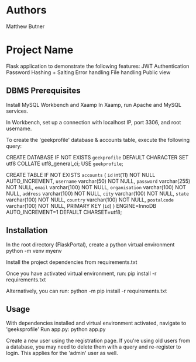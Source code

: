 # Authors
Matthew Butner



# Project Name

Flask application to demonstrate the following features:
    JWT Authentication
    Password Hashing + Salting
    Error handling
    File handling
    Public view

## DBMS Prerequisites
Install MySQL Workbench and Xaamp
In Xaamp, run Apache and MySQL services.


In Workbench, set up a connection with localhost IP, port 3306, and root username.

To create the 'geekprofile' database & accounts table, execute the following query:

CREATE DATABASE IF NOT EXISTS `geekprofile` DEFAULT CHARACTER SET utf8 COLLATE utf8_general_ci;
USE `geekprofile`;

CREATE TABLE IF NOT EXISTS `accounts` (
	`id` int(11) NOT NULL AUTO_INCREMENT,
	`username` varchar(50) NOT NULL,
    `password` varchar(255) NOT NULL,
    `email` varchar(100) NOT NULL,
    `organisation` varchar(100) NOT NULL,
    `address` varchar(100) NOT NULL,
    `city` varchar(100) NOT NULL,
    `state` varchar(100) NOT NULL,
    `country` varchar(100) NOT NULL,
    `postalcode` varchar(100) NOT NULL,
    PRIMARY KEY (`id`)
) ENGINE=InnoDB AUTO_INCREMENT=1 DEFAULT CHARSET=utf8;



## Installation

In the root directory (FlaskPortal), create a python virtual environment
python -m venv myenv

Install the project dependencies from requirements.txt

Once you have activated virtual environment, run:
    pip install -r requirements.txt

Alternatively, you can run:
    python -m pip install -r requirements.txt



## Usage

With dependencies installed and virtual environment activated, navigate to 'geeksprofile'
Run app.py:
    python app.py


Create a new user using the registration page. If you're using old users from a database, you may need to delete them
with a query and re-register to login. This applies for the 'admin' user as well.


